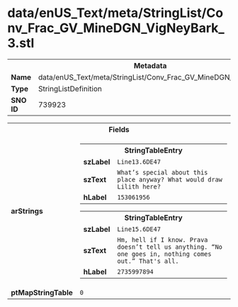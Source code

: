 <h1>data/enUS_Text/meta/StringList/Conv_Frac_GV_MineDGN_VigNeyBark_3.stl</h1><table><tr><th colspan="100%">Metadata</th></tr><tr><td><b>Name</b></td><td>data/enUS_Text/meta/StringList/Conv_Frac_GV_MineDGN_VigNeyBark_3.stl</td></tr><tr><td><b>Type</b></td><td>StringListDefinition</td></tr><tr><td><b>SNO ID</b></td><td>739923</td></tr></table>

<table><tr><th colspan="100%">Fields</th></tr><tr><td><b>arStrings</b></td><td><table><tr><th colspan="100%">StringTableEntry</th></tr><tr><td><b>szLabel</b></td><td><code>Line13.6DE47</code></td></tr><tr><td><b>szText</b></td><td><code>What’s special about this place anyway? What would draw Lilith here?</code></td></tr><tr><td><b>hLabel</b></td><td><code>153061956</code></td></tr></table>


<table><tr><th colspan="100%">StringTableEntry</th></tr><tr><td><b>szLabel</b></td><td><code>Line15.6DE47</code></td></tr><tr><td><b>szText</b></td><td><code>Hm, hell if I know. Prava doesn’t tell us anything. “No one goes in, nothing comes out.” That's all.</code></td></tr><tr><td><b>hLabel</b></td><td><code>2735997894</code></td></tr></table>


</td></tr><tr><td><b>ptMapStringTable</b></td><td><code>0</code></td></tr></table>

